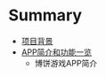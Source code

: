# Summary

* [项目背景](xiang_mu_bei_jing.md)
* [APP简介和功能一览](appjian_jie_he_gong_neng_yi_lan.md)
   * 博饼游戏APP简介
   

